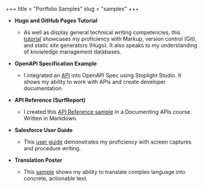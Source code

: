 +++
title = "Portfolio Samples"
slug = "samples"
+++

+ **Hugo and GitHub Pages Tutorial** 
  + As well as display general technical writing competencies, this [tutorial](https://drive.google.com/file/d/1ug2zY8qyH0SyTkbnqFV-b4aCbCqfEsrR/view?usp=sharing) showcases my proficiency with Markup, version control (Git), and static site generators (Hugo). It also speaks to my understanding of knowledge management databases.

+ **OpenAPI Specification Example**
  + I integrated an [API](https://laux.stoplight.io/docs/stoplight-cio-sample/reference/Behavioral-Tracking-API.v1.yaml) into OpenAPI Spec using Stoplight Studio. It shows my ability to work with APIs and create developer documentation.

+ **API Reference (SurfReport)**
  + I created this [API Reference sample](https://drive.google.com/file/d/1P04OB09TeNchCXo5D6YbkMAzBC8_3DW6/view?usp=sharing) in a Documenting APIs course. Written in Markdown.

+ **Salesforce User Guide**
  + This [user guide](https://drive.google.com/file/d/1d5vYRnWywGWHqV2h9L4DAyEqBRppA8vA/view?usp=sharing) demonstrates my proficiency with screen captures and procedure writing.

+ **Translation Poster**
  + This [sample](https://drive.google.com/file/d/1p7ppTo3-4NjgPO4JilK9Uu0tgEpgQB-n/view?usp=sharing) shows my ability to translate complex language into concrete, actionable text.
